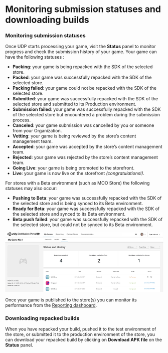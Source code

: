 # Monitoring submission statuses and downloading builds

### Monitoring submission statuses

Once UDP starts processing your game, visit the **Status** panel to monitor progress and check the submission history of your game. Your game can have the following statuses :

- **Packing**: your game is being repacked with the SDK of the selected store.
- **Packed**: your game was successfully repacked with the SDK of the selected store.
- **Packing failed**: your game could not be repacked with the SDK of the selected store.
- **Submitted**: your game was successfully repacked with the SDK of the selected store and submitted to its Production environment.
- **Submission failed**: your game was successfully repacked with the SDK of the selected store but encountered a problem during the submission process.
- **Canceled**: your game submission was cancelled by you or someone from your Organization.
- **Vetting**: your game is being reviewed by the store’s content management team.
- **Accepted**: your game was accepted by the store’s content management team.
- **Rejected**: your game was rejected by the store’s content management team.
- **Going Live**: your game is being promoted to the storefront.
- **Live**: your game is now live on the storefront *(congratulations!)*.

For stores with a Beta environment (such as MOO Store) the following statuses may also occur:

- **Pushing to Beta**: your game was successfully repacked with the SDK of the selected store and is being synced to its Beta environment.
- **Ready for Beta**: your game was successfully repacked with the SDK of the selected store and synced to its Beta environment.
- **Beta push failed**: your game was successfully repacked with the SDK of the selected store, but could not be synced to its Beta environment.

![img](images/image_29.png)

Once your game is published to the store(s) you can monitor its performance from the [Reporting dashboard](Reporting.md).

### Downloading repacked builds

When you have repacked your build, pushed it to the test environment of the store, or submitted it to the production environment of the store, you can download your repacked build by clicking on **Download APK file** on the **Status** panel.

